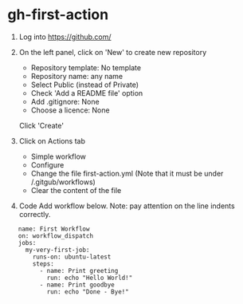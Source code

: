 # gh-first-action



1. Log into https://github.com/

2. On the left panel, click on 'New' to create new repository
   - Repository template: No template
   - Repository name: any name
   - Select Public (instead of Private)
   - Check 'Add a README file' option
   - Add .gitignore: None
   - Choose a licence: None 

   Click 'Create' 
	
3. Click on Actions tab
   - Simple workflow
   - Configure
   - Change the file first-action.yml (Note that it must be under /.gitgub/workflows)
   - Clear the content of the file
   
4. Code Add workflow below.  Note: pay attention on the line indents correctly.
```   
   name: First Workflow
   on: workflow_dispatch
   jobs:
     my-very-first-job: 
       runs-on: ubuntu-latest
       steps:
         - name: Print greeting
           run: echo "Hello World!"
         - name: Print goodbye
           run: echo "Done - Bye!"
```
